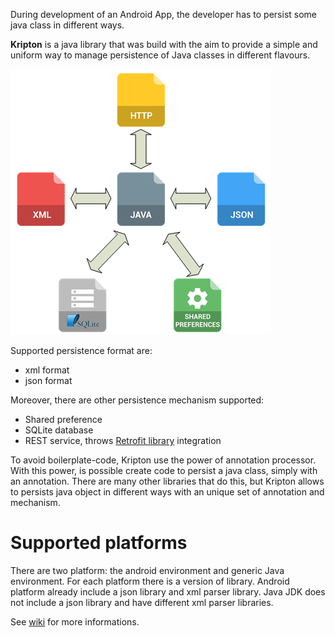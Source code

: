 During development of an Android App, the developer has to persist some java class in different ways.

**Kripton** is a java library that was build with the aim to provide a simple and uniform way to manage persistence of Java classes in different flavours. 

![](https://github.com/xcesco/wikis/blob/master/kripton/immagine01.png)

Supported persistence format are:

* xml format
* json format

Moreover, there are other persistence mechanism supported:

* Shared preference
* SQLite database
* REST service, throws [Retrofit library](http://square.github.io/retrofit/) integration

To avoid boilerplate-code, Kripton use the power of annotation processor. With this power, is possible create code to persist a java class, simply with an annotation. There are many other libraries that do this, but Kripton allows to persists java object in different ways with an unique set of annotation and mechanism.

# Supported platforms
There are two platform: the android environment and generic Java environment. For each platform there is a version of library. Android platform already include a json library and xml parser library. Java JDK does not include a json library and have different xml parser libraries.

See [wiki](https://github.com/xcesco/kripton/wiki) for more informations.
